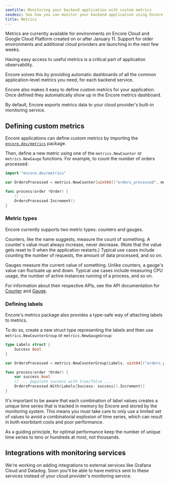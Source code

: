 ```yaml
---
seotitle: Monitoring your backend application with custom metrics
seodesc: See how you can monitor your backend application using Encore.
title: Metrics
---
```


<Callout type="info">

Metrics are currently available for environments on Encore Cloud and Google Cloud Platform
created on or after January 11. Support for older environments and additional cloud providers
are launching in the next few weeks.

</Callout>

Having easy access to useful metrics is a critical part of application observability.

Encore solves this by providing automatic dashboards of all the common application-level
metrics you need, for each backend service.

Encore also makes it easy to define custom metrics for your application.
Once defined they automatically show up in the Encore metrics dashboard.

By default, Encore exports metrics data to your cloud provider's built-in monitoring service.

## Defining custom metrics

Encore applications can define custom metrics by importing
the [`encore.dev/metrics`](https://pkg.go.dev/encore.dev/metrics) package.

Then, define a new metric using one of the `metrics.NewCounter` or `metrics.NewGauge` functions.
For example, to count the number of orders processed:

```go
import "encore.dev/metrics"

var OrdersProcessed = metrics.NewCounter[uint64]("orders_processed", metrics.CounterConfig{})

func process(order *Order) {
    // ...
    OrdersProcessed.Increment()
}
```

### Metric types

Encore currently supports two metric types: counters and gauges.

Counters, like the name suggests, measure the count of something. A counter's value must always
increase, never decrease. (Note that the value gets reset to 0 when the application restarts.)
Typical use cases include counting the number of requests, the amount of data processed, and so on.

Gauges measure the current value of something. Unlike counters, a gauge's value can fluctuate up and down. Typical use
cases include measuring CPU usage, the number of active instances running of a process, and so on.

For information about their respective APIs, see the API documentation
for [Counter](https://pkg.go.dev/encore.dev/metrics#Counter) and [Gauge](https://pkg.go.dev/encore.dev/metrics#Gauge).

### Defining labels

Encore's metrics package also provides a type-safe way of attaching labels to metrics.

To do so, create a new struct type representing the labels and then use `metrics.NewCounterGroup`
or `metrics.NewGaugeGroup`:

```go
type Labels struct {
    Success bool
}

var OrdersProcessed = metrics.NewCounterGroup[Labels, uint64]("orders_processed", metrics.CounterConfig{})

func process(order *Order) {
    var success bool
    // ... populate success with true/false ...
    OrdersProcessed.With(Labels{Success: success}).Increment()
}
```

It's important to be aware that each combination of label values creates a unique time series
that is tracked in memory by Encore and stored by the monitoring system. This means you must
take care to only use a limited set of values to avoid a combinatorial explosion of time series,
which can result in both exorbitant costs and poor performance.

As a guiding principle, for optimal performance keep the number of unique time series to tens or hundreds at most, not
thousands.

## Integrations with monitoring services

We're working on adding integrations to external services like Grafana Cloud and Datadog. Soon you'll be able to have
metrics sent to these services instead of your cloud provider's monitoring service.